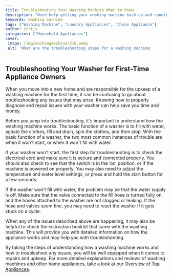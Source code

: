 ```yaml
---
title: Troubleshooting Your Washing Machine What to Know
description: "Need help getting your washing machine back up and running Read this blog post to learn how to diagnose and solve common problems with your washing machine Get the information you need to keep your clothes clean"
keywords: washing machine
tags: ["Washing Machine", "Laundry Appliances", "Clean Appliance"]
author: Curtis
categories: ["Household Appliances"]
cover: 
 image: /img/washingmachine/310.webp
 alt: 'What are the troubleshooting steps for a washing machine'
---
```

## Troubleshooting Your Washer for First-Time Appliance Owners
When you move into a new home and are responsible for the upkeep of a washing machine for the first time, it can be confusing to go about troubleshooting any issues that may arise. Knowing how to properly diagnose and repair issues with your washer can help save you time and money. 

Before you jump into troubleshooting, it's important to understand how the washing machine works. The basic function of a washer is to fill with water, agitate the clothes, fill and drain, spin the clothes, and then stop. With the basic function of a washer, the two most common instances of trouble are when it won't start, or when it won't fill with water. 

If your washer won't start, the first step for troubleshooting is to check the electrical cord and make sure it is secure and connected properly. You should also check to see that the switch is in the ‘on’ position, or if the machine is powered on properly. You may also need to adjust the temperature and water level settings, or press and hold the start button for a few seconds. 

If the washer won't fill with water, the problem may be that the water supply is off. Make sure that the valve connected to the fill hose is turned fully on, and the hoses attached to the washer are not clogged or leaking. If the hose and valves seem fine, you may need to reset the washer if it gets stuck on a cycle.

When any of the issues described above are happening, it may also be helpful to check the instruction booklet that came with the washing machine. This will provide you with detailed information on how the appliance works and may help you with troubleshooting.

By taking the steps of understanding how a washing machine works and how to troubleshoot any issues, you will be well equipped when it comes to repairs and upkeep. For more detailed explanations and reviews of washing machines and other home appliances, take a look at our [Overview of Top Appliances](./pages/appliance-overview).
